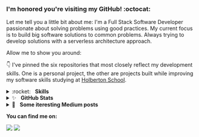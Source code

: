 ### I'm honored you're visiting my GitHub! :octocat:

Let me tell you a little bit about me:
I'm a Full Stack Software Developer passionate about solving problems using good practices. My current focus is to build big software solutions to common problems. Always trying to develop solutions with a serverless architecture approach.



Allow me to show you around:

👇 I've pinned the six repositories that most closely reflect my development skills. One is a personal project, the other are projects built while improving my software skills studying at [Holberton School](https://holbertonschool.com).

<details>
	<summary>:rocket:&nbsp;&nbsp;&nbsp;<b>Skills</b></summary>
	<br/>
	<img src="https://img.shields.io/badge/python-%233a75a5.svg?&style=for-the-badge&logo=python&logoColor=white" alt="Python"/>
	<img src="https://img.shields.io/badge/javascript%20-%23323330.svg?&style=for-the-badge&logo=javascript&logoColor=%23f7de1e" alt="JavaScript"/>
	<img src="https://img.shields.io/badge/html5-%23e34f26.svg?&style=for-the-badge&logo=html5&logoColor=white" alt="HTML5"/>
	<img src="https://img.shields.io/badge/css3-%233573b5.svg?&style=for-the-badge&logo=css3&logoColor=white" alt="CSS3"/>
	<img src="https://img.shields.io/badge/node%2Ejs-%2362af43.svg?&style=for-the-badge&logo=node.js&logoColor=white" alt="NodeJS"/>
	<img src="https://img.shields.io/badge/nextjs-%230071f3.svg?&style=for-the-badge&logo=next.js&logoColor=white" alt="NextJS"/>
	<img src="https://img.shields.io/badge/mongodb-%2368a14a.svg?&style=for-the-badge&logo=mongodb&logoColor=white" alt="MongoDB"/>
	<img src="https://img.shields.io/badge/git-%23fc6d26.svg?&style=for-the-badge&logo=git&logoColor=white" alt="Git"/>
</details>

<details>
	<summary>✨&nbsp;&nbsp;&nbsp;<b>GitHub Stats</b></summary>
	<br/>
	<img src="https://jf-gh-stats.vercel.app/api?username=Deyber2000&show_icons=true&count_private=true&title_color=3867D6&icon_color=3867D6" alt="GitHub Stats" align="top"/>
	<img src="https://jf-gh-stats.vercel.app/api/top-langs/?username=Deyber2000&layout=compact&hide=java&title_color=3867D6&icon_color=3867D6" alt="GitHub Top Languages" align="top"/>
</details>
<details>
	<summary>📝&nbsp;&nbsp;&nbsp;<b>Some iteresting Medium posts</b></summary>
	<br/>
	<ul>
		<li>
			<a href="https://garzondeiber6.medium.com/what-happens-when-you-type-a-url-in-your-browser-and-press-enter-17d22e9a0560">What happens when you type an URL in your browser</a>
		</li>
		<li>
			<a href="https://medium.com/swlh/build-web-server-from-scratch-with-python-60188f3b162a">Build Web Server from scratch using Python</a>
		</li>
		<li>
			<a href="https://garzondeiber6.medium.com/style-your-data-analysis-b219d72f1bd7">Style your Data Analysis</a>
		</li>
		<li>
			<a href="https://codeburst.io/python3-mutable-immutable-858c28096e9a">Mutability in Python</a>
		</li>
		<li>
			<a href="https://garzondeiber6.medium.com/"><i>More…</i></a>
		</li>
	</ul>
</details>


**You can find me on:**

[<img src="https://img.shields.io/badge/twitter-%231DA1F2.svg?&style=for-the-badge&logo=twitter&logoColor=white"/>](https://twitter.com/Deibercastaeda2)
[<img src="https://img.shields.io/badge/linkedin-%230077B5.svg?&style=for-the-badge&logo=linkedin&logoColor=white"/>](https://www.linkedin.com/in/deybercastaneda/)


